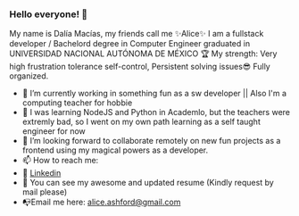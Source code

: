 ### Hello everyone! 👋

My name is Dalía Macías, my friends call me ✨Alice✨
I am a fullstack developer / Bachelord degree in Computer Engineer graduated in UNIVERSIDAD NACIONAL AUTÓNOMA DE MÉXICO 🏆 
My strength: Very high frustration tolerance self-control, Persistent solving issues😎 Fully organized. 

- 🔭 I’m currently working in something fun as a sw developer  || Also I'm a computing teacher for hobbie
- 🌱 I was learning NodeJS and Python in Academlo, but the teachers were extremly bad, so I went on my own path learning as a self taught engineer for now 
- 👯 I’m looking forward to collaborate remotely on new fun projects as a frontend using my magical powers as a developer.
- 📫 How to reach me: 
- 👔 <a href="https://www.linkedin.com/in/dal%C3%ADa-mac%C3%ADas-mu%C3%B1oz-a01131190/">Linkedin</a>
- 💎 You can see my awesome and updated resume (Kindly request by mail please)
- 📭Email me here: alice.ashford@gmail.com  
